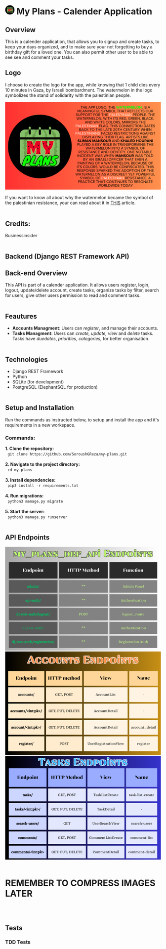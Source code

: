 # <img src="./frontend/src/assets/logo.png" width="30" height="30"> My Plans - Calender Application
## Overview
This is a calender application, that allows you to signup and create tasks, to keep your days organized, and to make sure your not forgetting to buy a birthday gift for a loved one. You can also permit other user to be able to see see and comment your tasks. 

## Logo 
I choose to create the logo for the app, while knowing that 1 child dies every 10 minutes in Gaza, by Israeli bombardment. The watermelon in the logo symbolizes the stand of solidarity with the palestinian people. <br>

![Logo description image](./frontend/src/assets/watermelon.png)

If you want to know all about why the watermelon became the symbol of the palestinian resistance, your can read about it in [THIS](https://www.businessinsider.com/why-watermelon-symbol-of-palestinian-resistance-2023-11?op=1) article. <br><br>


## Credits:
Businessinsider <br><br>

## Backend (Django REST Framework API)
## Back-end Overview
This API is part of a calender application. It allows users register, login, logout, update/delete account, create tasks, organize tasks by filter, search for users, give other users permission to read and comment tasks.  <br><br>

## Feautures
- **Accounts Managment**: Users can *register*, and manage their accounts.
- **Tasks Managment**: Users can *create, update, view* and *delete* tasks. Tasks have *duedates*, *priorities*, *categories*, for better organisation. <br><br>

## Technologies
- Django REST Framework
- Python
- SQLite (for development)
- PostgreSQL (ElephantSQL for production) <br><br>

## Setup and Installation
Run the commands as instructed below, to setup and install the app and it's requirements in a new workspace. <br>

### Commands: 
**1. Clone the repository:** <br>
&nbsp; `git clone https://github.com/SoroushGReza/my-plans.git` <br><br>
**2. Navigate to the project directory:** <br>
&nbsp; `cd my-plans` <br><br>
**3. Install dependencies:** <br>
&nbsp; `pip3 install -r requirements.txt` <br><br>
**4. Run migrations:** <br>
&nbsp;  `python3 manage.py migrate` <br><br>
**5. Start the server:** <br>
&nbsp; `python3 manage.py runserver` <br><br>

## API Endpoints

<img src="./images/my_plans_drf_api-endpoints.png" alt="endpoints" width="550" style="display-inline-block" />
<img src="./images/accounts-endpoints.png" alt="endpoints" width="550" style="display-inline-block" />
<img src="./images/tasks-endpoints.png" alt="endpoints" width="550" />
<br><br>

# REMEMBER TO COMPRESS IMAGES LATER
<br><br>

## Tests

### TDD Tests





